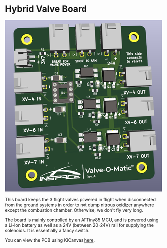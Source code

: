 # Hybrid Valve Board

![Board Image](./board-image.png)

This board keeps the 3 flight valves powered in flight when disconnected from the ground systems in order
to not dump nitrous oxidizer anywhere except the combustion chamber. Otherwise, we don't fly very long.

The board is mainly controlled by an ATTiny85 MCU, and is powered using a Li-Ion battery as well as a 24V (between
20-24V) rail for supplying the solenoids. It is essentially a fancy switch.

You can view the PCB using KiCanvas [here](https://kicanvas.org/?github=https%3A%2F%2Fgithub.com%2FCarletonURocketry%2Fhybrid-valve-board).
